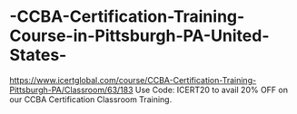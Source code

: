 # -CCBA-Certification-Training-Course-in-Pittsburgh-PA-United-States-
https://www.icertglobal.com/course/CCBA-Certification-Training-Pittsburgh-PA/Classroom/63/183            Use Code: ICERT20 to avail 20% OFF on our CCBA Certification Classroom Training.
